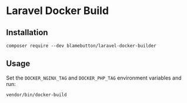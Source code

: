 # Laravel Docker Build

## Installation

```shell
composer require --dev blamebutton/laravel-docker-builder
```

## Usage

Set the `DOCKER_NGINX_TAG` and `DOCKER_PHP_TAG` environment variables and run:

```shell
vendor/bin/docker-build
```
